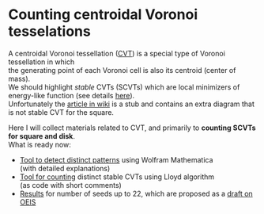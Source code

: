 # Counting centroidal Voronoi tesselations

A centroidal Voronoi tessellation ([CVT](https://people.sc.fsu.edu/~jburkardt/classes/urop_2016/du_faber_gunzburger.pdf)) is a special type of Voronoi tessellation in which   
the generating point of each Voronoi cell is also its centroid (center of mass).  
We should highlight _stable_ CVTs (SCVTs) which are local minimizers of energy-like function (see details [here](https://www.microsoft.com/en-us/research/wp-content/uploads/2016/12/On-Centroidal-Voronoi-Tessellation-Energy-Smoothness-and-Fast-Computation.pdf)).  
Unfortunately the [article in wiki](https://en.wikipedia.org/wiki/Centroidal_Voronoi_tessellation) is a stub and contains an extra diagram that is not stable CVT for the square.  

Here I will collect materials related to CVT, and primarily to **counting SCVTs for square and disk**.   
What is ready now:  
- [Tool to detect distinct patterns](DetectPatterns.nb) using Wolfram Mathematica  
(with detailed explanations)
- [Tool for counting](CVTCountingSimple.nb) distinct stable CVTs using Lloyd algorithm  
(as code with short comments)
- [Results](Results) for number of seeds up to 22, which are proposed as a [draft on OEIS]()
